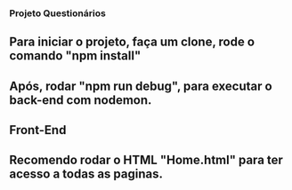 ### Projeto Questionários

## Para iniciar o projeto, faça um clone, rode o comando "npm install"

## Após, rodar "npm run debug", para executar o back-end com nodemon.

## Front-End

## Recomendo rodar o HTML "Home.html" para ter acesso a todas as paginas.
